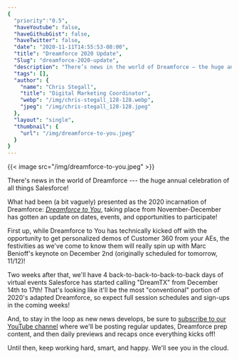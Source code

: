 ```yaml
---
{
  "priority":"0.5",
  "haveYoutube": false,
  "haveGithubGist": false,
  "haveTwitter": false,
  "date": "2020-11-11T14:55:53-08:00",
  "title": "Dreamforce 2020 Update",
  "Slug": "dreamforce-2020-update",
  "description": "There’s news in the world of Dreamforce — the huge annual celebration of all things Salesforce!",
  "tags": [],
  "author": {
    "name": "Chris Stegall",
    "title": "Digital Marketing Coordinator",
    "webp": "/img/chris-stegall_128-128.webp",
    "jpeg": "/img/chris-stegall_128-128.jpeg"
  },
  "layout": "single",
  "thumbnail": {
    "url": "/img/dreamforce-to-you.jpeg"
  }
}
---
```



{{< image src="/img/dreamforce-to-you.jpeg" >}}

There's news in the world of Dreamforce --- the huge annual celebration of all things Salesforce!

What had been (a bit vaguely) presented as the 2020 incarnation of Dreamforce: [*Dreamforce to You*](https://www.salesforce.com/dreamforce/), taking place from November-December has gotten an update on dates, events, and opportunities to participate!

First up, while Dreamforce to You has technically kicked off with the opportunity to get personalized demos of Customer 360 from your AEs, the festivities as we've come to know them will really spin up with Marc Benioff's keynote on December 2nd (originally scheduled for tomorrow, 11/12)!

Two weeks after that, we'll have 4 back-to-back-to-back-to-back days of virtual events Salesforce has started calling "DreamTX" from December 14th to 17th! That's looking like it'll be the most "conventional" portion of 2020's adapted Dreamforce, so expect full session schedules and sign-ups in the coming weeks!

And, to stay in the loop as new news develops, be sure to [subscribe to our YouTube channel](https://www.youtube.com/c/MkpartnersHQ/videos) where we'll be posting regular updates, Dreamforce prep content, and then daily previews and recaps once everything kicks off!

Until then, keep working hard, smart, and happy. We'll see you in the cloud.
